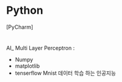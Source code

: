 # Python

[PyCharm]

#
AI_ Multi Layer Perceptron :
- Numpy
- matplotlib
- tenserflow 
Mnist 데이터 학습 하는 인공지능 
